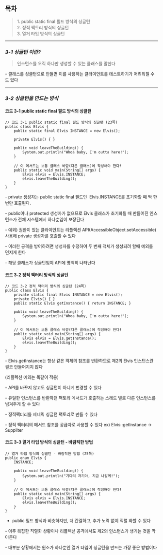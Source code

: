## 목차

> 1\. public static final 필드 방식의 싱글턴  
> 2\. 정적 팩토리 방식의 싱글턴  
> 3\. 열거 타입 방식의 싱글턴

---

### _3-1 싱글턴 이란?_

> 인스턴스를 오직 하나만 생성할 수 있는 클래스를 말한다

\- 클래스를 싱글턴으로 만들면 이를 사용하는 클라이언트를 테스트하기가 어려워질 수도 있다

---

### _3-2 싱글턴을 만드는 방식_

#### 코드 3-1 public static final 필드 방식의 싱글턴

```
// 코드 3-1 public static final 필드 방식의 싱글턴 (23쪽)
public class Elvis {
    public static final Elvis INSTANCE = new Elvis();

    private Elvis() { }

    public void leaveTheBuilding() {
        System.out.println("Whoa baby, I'm outta here!");
    }

    // 이 메서드는 보통 클래스 바깥(다른 클래스)에 작성해야 한다!
    public static void main(String[] args) {
        Elvis elvis = Elvis.INSTANCE;
        elvis.leaveTheBuilding();
    }
}
```

\- private 생성자는 public static final 필드인  Elvis.INSTANCE를 초기화할 때 딱 한 번만 호출된다.

\- public이나 protected 생성자가 없으므로 Elvis 클래스가 초기화될 때 만들어진 인스턴스가 전체 시스템에서 하나뿐임이 보장된다

\- 예외) 권한이 있는 클라이언트는 리플렉션 API(AccessibleObject.setAccessible) 사용해 private 생성자를 호출할 수 있다

\- 이러한 공격을 방어하려면 생성자를 수정하여 두 번째 객체가 생성되려 할때 예외를 던지게 한다

\- 해당 클래스가 싱글턴임이 API에 명백히 나타난다

#### 코드 3-2 정적 팩터리 방식의 싱글턴

```
// 코드 3-2 정적 팩터리 방식의 싱글턴 (24쪽)
public class Elvis {
    private static final Elvis INSTANCE = new Elvis();
    private Elvis() { }
    public static Elvis getInstance() { return INSTANCE; }

    public void leaveTheBuilding() {
        System.out.println("Whoa baby, I'm outta here!");
    }

    // 이 메서드는 보통 클래스 바깥(다른 클래스)에 작성해야 한다!
    public static void main(String[] args) {
        Elvis elvis = Elvis.getInstance();
        elvis.leaveTheBuilding();
    }
}
```

\- Elvis.getInstance는 항상 같은 객체의 참조를 반환하므로 제2의 Elvis 인스턴스란 결코 만들어지지 않다

(리플렉션 예외는 똑같이 적용)

\- API를 바꾸지 않고도 싱글턴이 아니게 변경할 수 있다

\- 유일한 인스턴스를 반환하던 팩토리 메서드가 호출하는 스레드 별로 다른 인스턴스를 넘겨주게 할 수 있다

\- 정적팩터리를 제네릭 싱글턴 팩토리로 만들 수 있다

\- 정적 팩터리의 메서드 참조를 공급자로 사용할 수 있다 ex) Elvis::getInstance -> Suppliter <Elvis>

#### 코드 3-3 열거 타입 방식의 싱글턴 - 바람직한 방법

```
// 열거 타입 방식의 싱글턴 - 바람직한 방법 (25쪽)
public enum Elvis {
    INSTANCE;

    public void leaveTheBuilding() {
        System.out.println("기다려 자기야, 지금 나갈께!");
    }

    // 이 메서드는 보통 클래스 바깥(다른 클래스)에 작성해야 한다!
    public static void main(String[] args) {
        Elvis elvis = Elvis.INSTANCE;
        elvis.leaveTheBuilding();
    }
}
```

- public 필드 방식과 비슷하지만, 더 간결하고, 추가 노력 없이 직렬 화할 수 있다

\- 아주 복잡한 직렬화 상황이나 리플렉션 공격에서도 제2의 인스턴스가 생기는 것을 막아준다

\- 대부분 상황에서는 원소가 하나뿐인 열거 타입이 싱글턴을 만드는 가장 좋은 방법이다